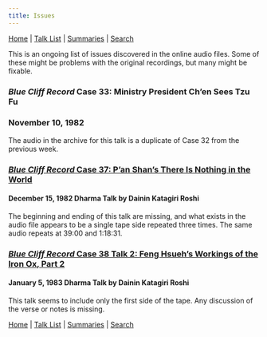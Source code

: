 ```yaml
---
title: Issues
---
```


[Home](index) \| [Talk List](list) \| [Summaries](summaries) \| [Search](search)

This is an ongoing list of issues discovered in the online audio files. Some of these might be problems with the original recordings, but many might be fixable.

### *Blue Cliff Record* Case 33: Ministry President Ch’en Sees Tzu Fu
### November 10, 1982

The audio in the archive for this talk is a duplicate of Case 32 from the previous week. 

### [*Blue Cliff Record* Case 37: P’an Shan’s There Is Nothing in the World](1982-12-15-Blue-Cliff-Record-Case-37)
#### December 15, 1982 Dharma Talk by Dainin Katagiri Roshi

The beginning and ending of this talk are missing, and what exists in the audio file appears to be a single tape side repeated three times. The same audio repeats at 39:00 and 1:18:31.

### [*Blue Cliff Record* Case 38 Talk 2: Feng Hsueh’s Workings of the Iron Ox, Part 2](1983-01-05-Blue-Cliff-Record-Case-38-Talk-2)
#### January 5, 1983 Dharma Talk by Dainin Katagiri Roshi

This talk seems to include only the first side of the tape. Any discussion of the verse or notes is missing.


[Home](index) \| [Talk List](list) \| [Summaries](summaries) \| [Search](search)
